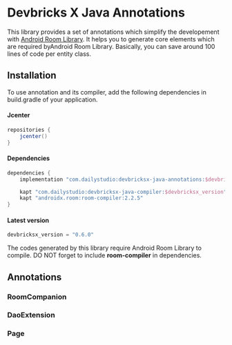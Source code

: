# Devbricks X Java Annotations

This library provides a set of annotations which simplify the developement with [Android Room Library](https://developer.android.com/topic/libraries/architecture/room). It helps you to generate core elements which are required byAndroid Room Library. Basically, you can save around 100 lines of code per entity class.

## Installation
To use annotation and its compiler, add the following dependencies in build.gradle of your application.

#### Jcenter

```groovy
repositories { 
	jcenter()
}
```

#### Dependencies

```groovy
dependencies {
 	implementation "com.dailystudio:devbricksx-java-annotations:$devbricksx_version"

 	kapt "com.dailystudio:devbricksx-java-compiler:$devbricksx_version"
 	kapt "androidx.room:room-compiler:2.2.5"
}
```

#### Latest version

```groovy
devbricksx_version = "0.6.0"
```

The codes generated by this library require Android Room Library to compile. DO NOT forget to include **room-compiler** in dependencies.

## Annotations

### RoomCompanion

### DaoExtension

### Page
